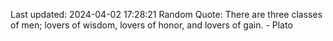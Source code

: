 Last updated: 2024-04-02 17:28:21
Random Quote: There are three classes of men; lovers of wisdom, lovers of honor, and lovers of gain. - Plato